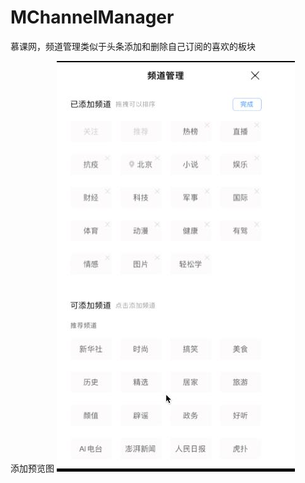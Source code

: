 # MChannelManager
 慕课网，频道管理类似于头条添加和删除自己订阅的喜欢的板块
 
 添加预览图
 ![image](https://raw.githubusercontent.com/su3233/gitPics/master/git_mooc_channel_manager.jpg)


